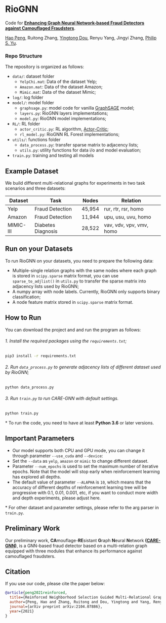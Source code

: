 # RioGNN

Code for [**Enhancing Graph Neural Network-based Fraud Detectors against Camouflaged Fraudsters**](https://arxiv.org/pdf/2104.07886.pdf).  

[Hao Peng](https://penghao-buaa.github.io/), Ruitong Zhang, [Yingtong Dou](http://ytongdou.com/), Renyu Yang, Jingyi Zhang, [Philip S. Yu](https://www.cs.uic.edu/PSYu/).


### Repo Structure

The repository is organized as follows:
- `data/`: dataset folder
    - `YelpChi.mat`: Data of the dataset Yelp;
    - `Amazon.mat`: Data of the dataset Amazon;
    - `Mimic.mat`: Data of the dataset Mimic;
- `log/`: log folder
- `model/`: model folder
    - `graphsage.py`: model code for vanilla [GraphSAGE](https://github.com/williamleif/graphsage-simple/) model;
    - `layers.py`: RioGNN layers implementations;
    - `model.py`: RioGNN model implementations;
- `RL/`: RL folder
    - `actor_critic.py`: RL algorithm, [Actor-Critic](https://github.com/llSourcell/actor_critic);
    - `rl_model.py`: RioGNN RL Forest implementations;
- `utils/`: functions folder
    - `data_process.py`: transfer sparse matrix to adjacency lists;
    - `utils.py`: utility functions for data i/o and model evaluation;
- `train.py`: training and testing all models


## Example Dataset

We build different multi-relational graphs for experiments in two task scenarios and three datasets: 

| Dataset  | Task  | Nodes  | Relation  |
|-------|--------|--------|--------|
| Yelp  | Fraud Detection | 45,954  | rur, rtr, rsr, homo |
| Amazon  | Fraud Detection | 11,944  | upu, usu, uvu, homo |
| MIMIC-III  | Diabetes Diagnosis | 28,522  | vav, vdv, vpv, vmv, homo |

## Run on your Datasets

To run RioGNN on your datasets, you need to prepare the following data:

- Multiple-single relation graphs with the same nodes where each graph is stored in `scipy.sparse` matrix format, you can use `sparse_to_adjlist()` in `utils.py` to transfer the sparse matrix into adjacency lists used by RioGNN;
- A numpy array with node labels. Currently, RioGNN only supports binary classification;
- A node feature matrix stored in `scipy.sparse` matrix format. 


## How to Run
You can download the project and and run the program as follows:

###### 1. Install the required packages using the `requirements.txt`;
```bash
pip3 install -r requirements.txt
```
###### 2. Run `data_process.py` to generate adjacency lists of different dataset used by RioGNN;
```bash
python data_process.py
```
###### 3. Run `train.py` to run CARE-GNN with default settings.
```bash
python train.py
```

\* To run the code, you need to have at least **Python 3.6** or later versions. 

## Important Parameters

- Our model supports both CPU and GPU mode, you can change it through parameter `--use_cuda` and  `--device`:
- Set the `--data` as `yelp`, `amazon` or `mimic` to change different dataset.
- Parameter `--num_epochs` is used to set the maximum number of iterative epochs. 
Note that the model will stop early when reinforcement learning has explored all depths.
- The default value of parameter `--ALAPHA` is `10`, 
which means that the accuracy of different depths of reinforcement learning tree will be progressive with 
0.1, 0.01, 0.001, etc, if you want to conduct more width and depth experiments, please adjust here.

\* For other dataset and parameter settings, please refer to the arg parser in `train.py`. 


## Preliminary Work

Our preliminary work, **CA**mouflage-**RE**sistant **G**raph **N**eural **N**etwork 
**([CARE-GNN](https://github.com/YingtongDou/CARE-GNN))**,
is a GNN-based fraud detector based on a multi-relation graph equipped with three modules that 
enhance its performance against camouflaged fraudsters.




## Citation
If you use our code, please cite the paper below:
```bibtex
@article{peng2021reinforced,
  title={Reinforced Neighborhood Selection Guided Multi-Relational Graph Neural Networks},
  author={Peng, Hao and Zhang, Ruitong and Dou, Yingtong and Yang, Renyu and Zhang, Jingyi and Yu, Philip S.},
  journal={arXiv preprint arXiv:2104.07886},
  year={2021}
}
```
